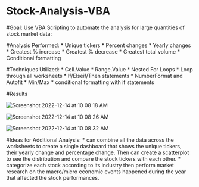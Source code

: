 # Stock-Analysis-VBA


#Goal: Use VBA Scripting to automate the analysis for large quantities of stock market data:

#Analysis Performed:
       * Unique tickers
       * Percent changes
       * Yearly changes
       * Greatest % increase
       * Greatest % decrease
       * Greatest total volume
       * Conditional formatting 

#Techniques Utilized:
       * Cell.Value
       * Range.Value
       * Nested For Loops
       * Loop through all worksheets
       * If/Elseif/Then statements
       * NumberFormat and Autofit
       * Min/Max
       * conditional formatting with if statements
 
#Results

![Screenshot 2022-12-14 at 10 08 18 AM](https://user-images.githubusercontent.com/117549284/207664004-540d0cd5-3707-4d3b-aa04-a1010ecd64d3.png)

![Screenshot 2022-12-14 at 10 08 26 AM](https://user-images.githubusercontent.com/117549284/207664044-f62425f5-83e9-49f6-b6ee-fe67ed70f0e1.png)

![Screenshot 2022-12-14 at 10 08 32 AM](https://user-images.githubusercontent.com/117549284/207664073-436f8b9d-8150-4290-8f4c-5af124c7753c.png)

#Ideas for Additional Analysis: 
       * can combine all the data across the worksheets to create a single dashboard that shows the unique tickers, their yearly change          and percentage change. Then can create a scatterplot to see the distribution and compare the stock tickers with each other. 
       * categorize each stock according to its industry then perform market research on the macro/micro economic events happened during          the year that affected the stock performances. 
